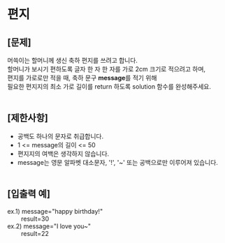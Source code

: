 # 편지
## **[문제]**
머쓱이는 할머니께 생신 축하 편지를 쓰려고 합니다.<br>
할머니가 보시기 편하도록 글자 한 자 한 자를 가로 2cm 크기로 적으려고 하며,<br>
편지를 가로로만 적을 때, 축하 문구 **message**를 적기 위해<br>
필요한 편지지의 최소 가로 길이를 return 하도록 solution 함수를 완성해주세요.<br>
<br>

## **[제한사항]**
* 공백도 하나의 문자로 취급합니다.
* 1 <= message의 길이 <= 50
* 편지지의 여백은 생각하지 않습니다.
* message는 영문 알파벳 대소문자, '!', '~' 또는 공백으로만 이루어져 있습니다.
<br><br>

## **[입출력 예]**
ex.1) message="happy birthday!"<br>
&nbsp;&nbsp;&nbsp;&nbsp;&nbsp;&nbsp;&nbsp;&nbsp;result=30<br>
ex.2) message="I love you~"<br>
&nbsp;&nbsp;&nbsp;&nbsp;&nbsp;&nbsp;&nbsp;&nbsp;result=22<br>